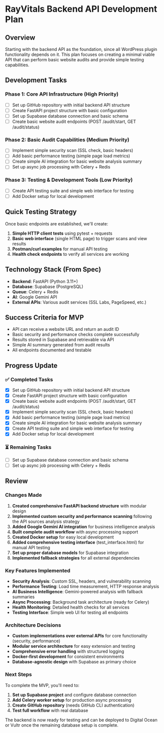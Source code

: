 # RayVitals Backend API Development Plan

## Overview
Starting with the backend API as the foundation, since all WordPress plugin functionality depends on it. This plan focuses on creating a minimal viable API that can perform basic website audits and provide simple testing capabilities.

## Development Tasks

### Phase 1: Core API Infrastructure (High Priority)
- [ ] Set up GitHub repository with initial backend API structure
- [ ] Create FastAPI project structure with basic configuration
- [ ] Set up Supabase database connection and basic schema
- [ ] Create basic website audit endpoints (POST /audit/start, GET /audit/status)

### Phase 2: Basic Audit Capabilities (Medium Priority)
- [ ] Implement simple security scan (SSL check, basic headers)
- [ ] Add basic performance testing (simple page load metrics)
- [ ] Create simple AI integration for basic website analysis summary
- [ ] Set up async job processing with Celery + Redis

### Phase 3: Testing & Development Tools (Low Priority)
- [ ] Create API testing suite and simple web interface for testing
- [ ] Add Docker setup for local development

## Quick Testing Strategy

Once basic endpoints are established, we'll create:
1. **Simple HTTP client tests** using pytest + requests
2. **Basic web interface** (single HTML page) to trigger scans and view results
3. **Postman/curl examples** for manual API testing
4. **Health check endpoints** to verify all services are working

## Technology Stack (From Spec)
- **Backend**: FastAPI (Python 3.11+)
- **Database**: Supabase (PostgreSQL)
- **Queue**: Celery + Redis
- **AI**: Google Gemini API
- **External APIs**: Various audit services (SSL Labs, PageSpeed, etc.)

## Success Criteria for MVP
- API can receive a website URL and return an audit ID
- Basic security and performance checks complete successfully
- Results stored in Supabase and retrievable via API
- Simple AI summary generated from audit results
- All endpoints documented and testable

## Progress Update

### ✅ Completed Tasks
- [x] Set up GitHub repository with initial backend API structure
- [x] Create FastAPI project structure with basic configuration
- [x] Create basic website audit endpoints (POST /audit/start, GET /audit/status)
- [x] Implement simple security scan (SSL check, basic headers)
- [x] Add basic performance testing (simple page load metrics)
- [x] Create simple AI integration for basic website analysis summary
- [x] Create API testing suite and simple web interface for testing
- [x] Add Docker setup for local development

### ⏳ Remaining Tasks
- [ ] Set up Supabase database connection and basic schema
- [ ] Set up async job processing with Celery + Redis

## Review

### Changes Made
1. **Created comprehensive FastAPI backend structure** with modular design
2. **Implemented custom security and performance scanning** following the API sources analysis strategy
3. **Added Google Gemini AI integration** for business intelligence analysis
4. **Built complete audit workflow** with async processing support
5. **Created Docker setup** for easy local development
6. **Added comprehensive testing interface** (test_interface.html) for manual API testing
7. **Set up proper database models** for Supabase integration
8. **Implemented fallback strategies** for all external dependencies

### Key Features Implemented
- **Security Analysis**: Custom SSL, headers, and vulnerability scanning
- **Performance Testing**: Load time measurement, HTTP response analysis
- **AI Business Intelligence**: Gemini-powered analysis with fallback summaries
- **Async Processing**: Background task architecture (ready for Celery)
- **Health Monitoring**: Detailed health checks for all services
- **Testing Interface**: Simple web UI for testing all endpoints

### Architecture Decisions
- **Custom implementations over external APIs** for core functionality (security, performance)
- **Modular service architecture** for easy extension and testing
- **Comprehensive error handling** with structured logging
- **Docker-first development** for consistent environments
- **Database-agnostic design** with Supabase as primary choice

### Next Steps
To complete the MVP, you'll need to:
1. **Set up Supabase project** and configure database connection
2. **Add Celery worker setup** for production async processing
3. **Create GitHub repository** (needs GitHub CLI authentication)
4. **Test full workflow** with real database

The backend is now ready for testing and can be deployed to Digital Ocean or Vultr once the remaining database setup is complete.